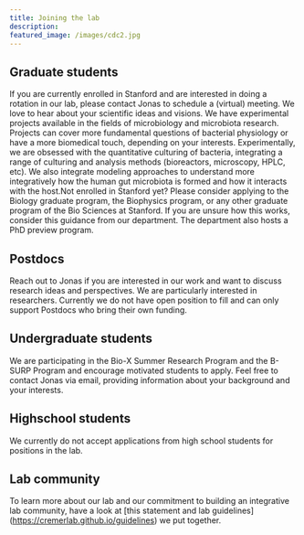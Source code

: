 ```yaml
---
title: Joining the lab
description: 
featured_image: /images/cdc2.jpg
---
```


## Graduate students

If you are currently enrolled in Stanford and are interested in doing a rotation in our lab, please contact Jonas to schedule a (virtual) meeting. We love to hear about your scientific ideas and visions. We have experimental projects available in the fields of microbiology and microbiota research. Projects can cover more fundamental questions of bacterial physiology or have a more biomedical touch, depending on your interests. Experimentally, we are obsessed with the quantitative culturing of bacteria, integrating a range of culturing and analysis methods (bioreactors, microscopy, HPLC, etc). We also integrate modeling approaches to understand more integratively how the human gut microbiota is formed and how it interacts with the host.Not enrolled in Stanford yet? Please consider applying to the Biology graduate program, the Biophysics program, or any other graduate program of the Bio Sciences at Stanford. If you are unsure how this works, consider this guidance from our department. The department also hosts a PhD preview program. 

## Postdocs

Reach out to Jonas if you are interested in our work and want to discuss research ideas and perspectives. We are particularly interested in researchers. Currently we do not have open position to fill and can only support Postdocs who bring their own funding.

## Undergraduate students

We are participating in the Bio-X Summer Research Program and the B-SURP Program and encourage motivated students to apply. Feel free to contact Jonas via email, providing information about your background and your interests.

## Highschool students
We currently do not accept applications from high school students for positions in the lab.

## Lab community
To learn more about our lab and our commitment to building an integrative lab community, have a look at [this statement and lab guidelines] (https://cremerlab.github.io/guidelines) we put together. 
